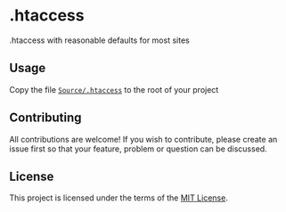 # .htaccess

.htaccess with reasonable defaults for most sites

## Usage

Copy the file [`Source/.htaccess`](Source/.htaccess) to the root of your project

## Contributing

All contributions are welcome! If you wish to contribute, please create an issue first so that your feature, problem or question can be discussed.

## License

This project is licensed under the terms of the [MIT License](https://opensource.org/licenses/MIT).
